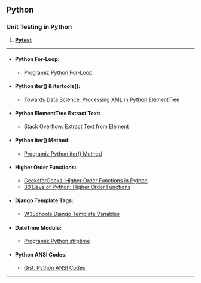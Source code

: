 ## Python

###  Unit Testing in Python
1. **[Pytest](https://machinelearningmastery.com/a-gentle-introduction-to-unit-testing-in-python/)**

---

- #### Python For-Loop:
    - [Programiz Python For-Loop](https://www.programiz.com/python-programming/for-loop#:~:text=Example%3A%20Loop%20Through%20a%20String)

- #### Python iter() & itertools():
    - [Towards Data Science: Processing XML in Python ElementTree](https://towardsdatascience.com/processing-xml-in-python-elementtree-c8992941efd2)

- #### Python ElementTree Extract Text:
    -   [Stack Overflow: Extract Text from Element](https://stackoverflowcom/questions/19369901/python-element-tree-extract-text-from-element-stripping-tags)

- #### Python iter() Method:
    -   [Programiz Python iter() Method](https://www.programiz.com/python-programming/methods/built-in/iter#:~:text=iter()%20Return%20Value,%20or%20__getitem()__)

- #### Higher Order Functions: 
    - [GeeksforGeeks: Higher Order Functions in Python](https://www.geeksforgeeks.org/higher-order-functions-in-python/)
    - [30 Days of Python: Higher Order Functions](https://github.com/Asabeneh/30-Days-Of-Python/blob/master/14_Day_Higher_order_functions/14_higher_order_functions.md)

- #### Django Template Tags:
    - [W3Schools Django Template Variables](https://www.w3schools.com/django/django_template_variables.php)

- #### DateTime Module:
    - [Programiz Python strptime](https://www.programiz.com/python-programming/datetime/strptime#:~:text=Get%20Current%20time-,Python%20strptime(),datetime%20object%20from%20every%20string.)

- #### Python ANSI Codes:
    - [Gist: Python ANSI Codes](https://gist.github.com/rene-d/9e584a7dd2935d0f461904b9f2950007)

---